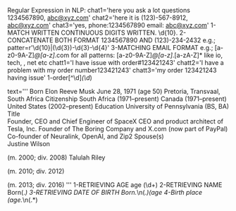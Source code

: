 Regular Expression in NLP:
chat1='here you ask a lot questions 1234567890, abc@xyz.com'
chat2='here it is (123)-567-8912, abc@xyz.com'
chat3='yes, phone:1234567890 email: abc@xyz.com'
1-MATCH WRITTEN CONTINUOUS DIGITS WRITTEN. \d{10}.
2-CONCATENATE BOTH FORMAT 1234567890 AND (123)-234-2432
e.g.; patter=r'\d{10}|\(\d{3}\)-\d{3}-\d{4}'
3-MATCHING EMAIL FORMAT
e.g.; [a-z0-9A-Z]*@[a-z]*\.com
for all patterns: [a-z0-9A-Z]*@[a-z]*\.[a-zA-Z]* 
like io, tech, , net etc
chatt1='I have issue with order#123421243'
chatt2='I have a problem with my order number123421243'
chatt3='my order 123421243 having issue'
1-order[^\d]*(\d*)

text='''
Born Elon Reeve Musk
June 28, 1971 (age 50)
Pretoria, Transvaal, South Africa
Citizenship	
South Africa (1971–present)
Canada (1971–present)
United States (2002–present)
Education	University of Pennsylvania (BS, BA)
Title	
Founder, CEO and Chief Engineer of SpaceX
CEO and product architect of Tesla, Inc.
Founder of The Boring Company and X.com (now part of PayPal)
Co-founder of Neuralink, OpenAI, and Zip2
Spouse(s)	
Justine Wilson

(m. 2000; div. 2008)
Talulah Riley

(m. 2010; div. 2012)

(m. 2013; div. 2016)
'''
1-RETRIEVING AGE
age (\d+)
2-RETRIEVING NAME
Born(.*)
3-RETRIEVING DATE OF BIRTH
Born.*\n(.*)\(age
4-Birth place 
\(age.*\n(.*)

